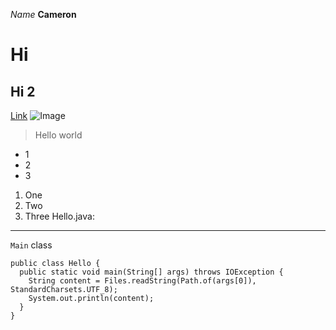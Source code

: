 *Name*
__Cameron__
# Hi
## Hi 2
[Link](http://a.com)
![Image](http://url/a.png)
> Hello world
* 1
* 2
* 3
1. One
2. Two
3. Three
Hello.java:

---
`Main` class
```
public class Hello {
  public static void main(String[] args) throws IOException {
    String content = Files.readString(Path.of(args[0]), StandardCharsets.UTF_8);    
    System.out.println(content);
  }
}
```
